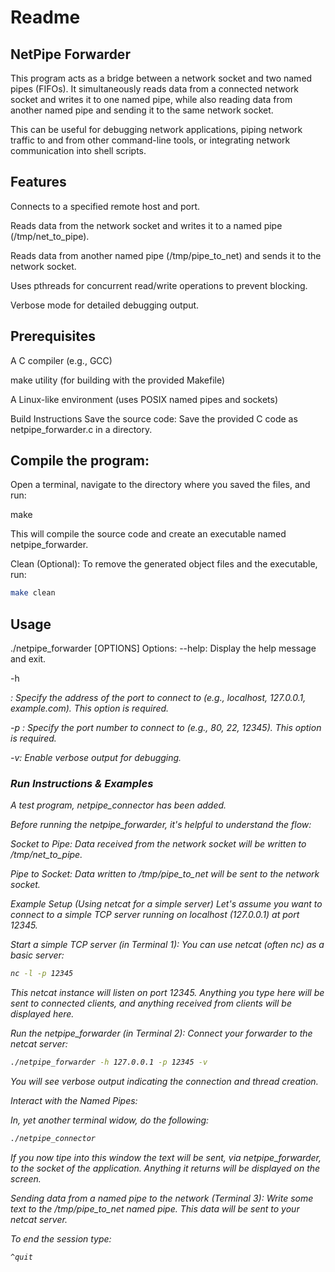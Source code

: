 

# Readme
## NetPipe Forwarder

This program acts as a bridge between a network socket and two named pipes (FIFOs). It simultaneously reads data from a connected network socket and writes it to one named pipe, while also reading data from another named pipe and sending it to the same network socket.

This can be useful for debugging network applications, piping network traffic to and from other command-line tools, or integrating network communication into shell scripts.

## Features

Connects to a specified remote host and port.

Reads data from the network socket and writes it to a named pipe (/tmp/net_to_pipe).

Reads data from another named pipe (/tmp/pipe\_to\_net) and sends it to the network socket.

Uses pthreads for concurrent read/write operations to prevent blocking.

Verbose mode for detailed debugging output.
## Prerequisites

A C compiler (e.g., GCC)

make utility (for building with the provided Makefile)

A Linux-like environment (uses POSIX named pipes and sockets)

Build Instructions
Save the source code:
Save the provided C code as netpipe\_forwarder.c in a directory.


## Compile the program:
Open a terminal, navigate to the directory where you saved the files, and run:

make

This will compile the source code and create an executable named netpipe\_forwarder.

Clean (Optional):
To remove the generated object files and the executable, run:

```bash
make clean
```
## Usage

./netpipe_forwarder [OPTIONS]
Options:
\--help: Display the help message and exit.

\-h <address>: Specify the address of the port to connect to (e.g., localhost, 127.0.0.1, example.com). This option is required.

\-p <port>: Specify the port number to connect to (e.g., 80, 22, 12345). This option is required.

\-v: Enable verbose output for debugging.


### Run Instructions & Examples

A test program, netpipe_connector has been added.

Before running the netpipe_forwarder, it's helpful to understand the flow:

Socket to Pipe: Data received from the network socket will be written to /tmp/net_to_pipe.

Pipe to Socket: Data written to /tmp/pipe_to_net will be sent to the network socket.

Example Setup (Using netcat for a simple server)
Let's assume you want to connect to a simple TCP server running on localhost (127.0.0.1) at port 12345\.

Start a simple TCP server (in Terminal 1):
You can use netcat (often nc) as a basic server:

```bash
nc -l -p 12345
```

This netcat instance will listen on port 12345\. Anything you type here will be sent to connected clients, and anything received from clients will be displayed here.

Run the netpipe_forwarder (in Terminal 2):
Connect your forwarder to the netcat server:

```bash
./netpipe_forwarder -h 127.0.0.1 -p 12345 -v
```

You will see verbose output indicating the connection and thread creation.

Interact with the Named Pipes:

In, yet another terminal widow, do the following:
```bash
./netpipe_connector
```
If you now tipe into this window the text will be sent, via netpipe_forwarder, to the socket of the application.  Anything it returns will be displayed on the screen.

Sending data from a named pipe to the network (Terminal 3):
Write some text to the /tmp/pipe_to_net named pipe. This data will be sent to your netcat server.

To end the session type:

```bash
^quit
```




